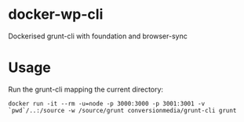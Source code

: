 # docker-wp-cli
Dockerised grunt-cli with foundation and browser-sync

# Usage
Run the grunt-cli mapping the current directory:
```
docker run -it --rm -u=node -p 3000:3000 -p 3001:3001 -v `pwd`/..:/source -w /source/grunt conversionmedia/grunt-cli grunt
```
